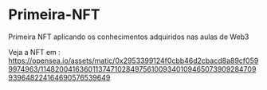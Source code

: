 # Primeira-NFT
Primeira NFT aplicando os conhecimentos adquiridos nas aulas de Web3

Veja a NFT em : https://opensea.io/assets/matic/0x2953399124f0cbb46d2cbacd8a89cf0599974963/11482004163601137471028497561009340109465073909284709939648224164690576539649

